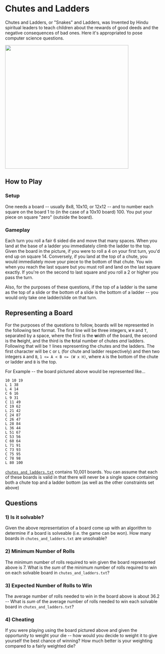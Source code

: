 Chutes and Ladders
==================

Chutes and Ladders, or "Snakes" and Ladders, was Invented by Hindu spiritual leaders 
to teach children about the rewards of good deeds and the negative consequences of bad ones. 
Here it's appropriated to pose computer science questions.

<img src="https://camo.githubusercontent.com/65d5d069c84ec1ff86958b14e978cd5210e7c082/687474703a2f2f692e696d6775722e636f6d2f4e366d345a51392e6a7067" height="400px">

## How to Play

### Setup

One needs a board -- usually 8x8, 10x10, or 12x12 -- and to number each square on the board
1 to (in the case of a 10x10 board) 100. You put your piece on square "zero" (outside the board). 

### Gameplay

Each turn you roll a fair 6 sided die and move that many spaces. When you land at the base of a ladder you
immediately climb the ladder to the top. Given the board in the picture, if you were to roll a 4
on your first turn, you'd end up on square 14. Conversely, if you land at the top of a chute, you
would immediately move your piece to the bottom of that chute. You win when you reach the last square but you must roll
and land on the last square exactly. If you're on the second to last square and you roll a 2 or higher you pass the turn.

Also, for the purposes of these questions, if the top of a ladder is the same as the top of a slide or the bottom of a slide is the bottom of a ladder -- you would only take one ladder/slide on that turn.

## Representing a Board

For the purposes of the questions to follow, boards will be represented in the following text format.
The first line will be three integers, `W` `H` and `T`, separated by a space, where the first is the **w**idth of the board, the second is the **h**eight, and the third is the **t**otal number of chutes _and_ ladders. Following that will be `T`
lines representing the chutes and the ladders. The first character will be `C` or `L` (for chute and ladder respectively)
and then two integers `A` and `B`, `1 <= A < B <= (W x H)`, where `A` is the bottom of the chute or ladder and `B` is the top.

For Example -- the board pictured above would be represented like...
```
10 10 19
L 1 38
L 4 14
C 6 16
L 9 31
C 11 49
C 19 62
L 21 42
C 24 87
C 26 47
L 28 84
L 36 44
L 51 67
C 53 56
C 60 64
L 71 91
C 73 93
C 75 95
C 78 98
L 80 100
```

[`chutes_and_ladders.txt`](https://gist.githubusercontent.com/zconnelly/a570fd44a9984ea7fa5f9a58e6a29181/raw/773fd5df2f893bd14c0662bba9dc39ba2018805a/chutes_and_ladders.txt) contains 10,001 boards. 
You can assume that each of these boards is valid in that there will never be a single space containing both a chute top and a ladder bottom (as well as the other constraints set above)

## Questions

### 1) Is it solvable?

Given the above representation of a board come up with an algorithm to determine if a board is solveable (i.e.
the game can be won). How many boards in `chutes_and_ladders.txt` are unsolvable?

### 2) Minimum Number of Rolls

The minimum number of rolls required to win given the board represented above is 7. What is the _sum_ of
the minimum number of rolls required to win on each solvable board in `chutes_and_ladders.txt`?

### 3) Expected Number of Rolls to Win

The average number of rolls needed to win in the board above is about 36.2 -- What is _sum_ of the average number of rolls needed to win each solvable board in `chutes_and_ladders.txt`?

### 4) Cheating

If you were playing using the board pictured above and given the opportunity to weight your die -- how would you decide to weight it to give yourself the best chance of winning? How much better is your weighting compared to a fairly weighted die?
